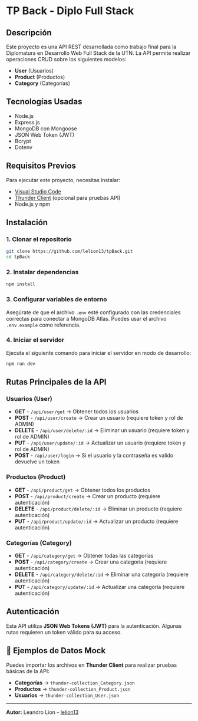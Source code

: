 # TP Back - Diplo Full Stack

## Descripción

Este proyecto es una API REST desarrollada como trabajo final para la Diplomatura en Desarrollo Web Full Stack de la UTN. La API permite realizar operaciones CRUD sobre los siguientes modelos:

- **User** (Usuarios)
- **Product** (Productos)
- **Category** (Categorías)

## Tecnologías Usadas

- Node.js
- Express.js
- MongoDB con Mongoose
- JSON Web Token (JWT)
- Bcrypt
- Dotenv

## Requisitos Previos

Para ejecutar este proyecto, necesitas instalar:

- [Visual Studio Code](https://code.visualstudio.com/)
- [Thunder Client](https://marketplace.visualstudio.com/items?itemName=rangav.vscode-thunder-client) (opcional para pruebas API)
- Node.js y npm

## Instalación

### 1. Clonar el repositorio

```sh
git clone https://github.com/lelion13/tpBack.git
cd tpBack
```

### 2. Instalar dependencias

```sh
npm install
```

### 3. Configurar variables de entorno

Asegúrate de que el archivo `.env` esté configurado con las credenciales correctas para conectar a MongoDB Atlas. Puedes usar el archivo `.env.example` como referencia.

### 4. Iniciar el servidor

Ejecuta el siguiente comando para iniciar el servidor en modo de desarrollo:

```sh
npm run dev
```

## Rutas Principales de la API

### **Usuarios (User)**

- **GET** - `/api/user/get` → Obtener todos los usuarios
- **POST** - `/api/user/create` → Crear un usuario (requiere token y rol de ADMIN)
- **DELETE** - `/api/user/delete/:id` → Eliminar un usuario (requiere token y rol de ADMIN)
- **PUT** - `/api/user/update/:id` → Actualizar un usuario (requiere token y rol de ADMIN)
- **POST** - `/api/user/login` → Si el usuario y la contraseña es valido devuelve un token

### **Productos (Product)**

- **GET** - `/api/product/get` → Obtener todos los productos
- **POST** - `/api/product/create` → Crear un producto (requiere autenticación)
- **DELETE** - `/api/product/delete/:id` → Eliminar un producto (requiere autenticación)
- **PUT** - `/api/product/update/:id` → Actualizar un producto (requiere autenticación)

### **Categorías (Category)**

- **GET** - `/api/category/get` → Obtener todas las categorías
- **POST** - `/api/category/create` → Crear una categoría (requiere autenticación)
- **DELETE** - `/api/category/delete/:id` → Eliminar una categoría (requiere autenticación)
- **PUT** - `/api/category/update/:id` → Actualizar una categoría (requiere autenticación)

## Autenticación

Esta API utiliza **JSON Web Tokens (JWT)** para la autenticación. Algunas rutas requieren un token válido para su acceso.

## 🔧 Ejemplos de Datos Mock

Puedes importar los archivos en **Thunder Client** para realizar pruebas básicas de la API:

- **Categorías** → `thunder-collection_Category.json`
- **Productos** → `thunder-collection_Product.json`
- **Usuarios** → `thunder-collection_User.json`

---

**Autor:** Leandro Lion - [lelion13](https://github.com/lelion13)

